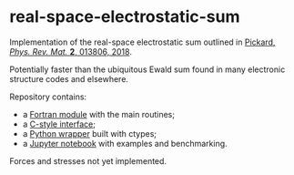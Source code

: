 # real-space-electrostatic-sum

Implementation of the real-space electrostatic sum outlined in [Pickard, *Phys. Rev. Mat.* **2**, 013806, 2018](https://doi.org/10.1103/PhysRevMaterials.2.013806).

Potentially faster than the ubiquitous Ewald sum found in many electronic structure codes and elsewhere.

Repository contains:

* a [Fortran module](src/real_space_electrostatic_sum.f90) with the main routines;
* a [C-style interface](src/real_space_electrostatic_sum_c.f90);
* a [Python wrapper](python/real_space_electrostatic_sum.py) built with ctypes;
* a [Jupyter notebook](https://nbviewer.jupyter.org/github/wcwitt/real-space-electrostatic-sum/blob/master/python/benchmarking.ipynb) with examples and benchmarking.

Forces and stresses not yet implemented.
